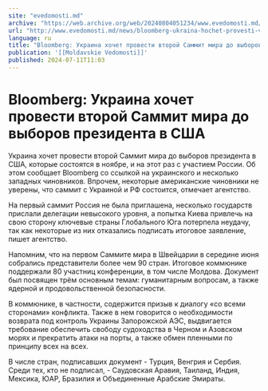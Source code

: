 ```yaml
---
site: "evedomosti.md"
archive: "https://web.archive.org/web/20240804051234/www.evedomosti.md/news/bloomberg-ukraina-hochet-provesti-vtoroj-sammit-mira-do-vybo"
url: "http://www.evedomosti.md/news/bloomberg-ukraina-hochet-provesti-vtoroj-sammit-mira-do-vybo"
language: ru
title: "Bloomberg: Украина хочет провести второй Саммит мира до выборов президента в США"
publication: '[[Moldavskie Vedomosti]]'
published: 2024-07-11T11:03
---
```


# Bloomberg: Украина хочет провести второй Саммит мира до выборов президента в США

Украина хочет провести второй Саммит мира до выборов президента в США, которые состоятся в ноябре, и на этот раз с участием России. Об этом сообщает Bloomberg со ссылкой на украинского и несколько западных чиновников. Впрочем, некоторые американские чиновники не уверены, что саммит с Украиной и РФ состоится, отмечает агентство.

На первый саммит Россия не была приглашена, несколько государств прислали делегации невысокого уровня, а попытка Киева привлечь на свою сторону ключевые страны Глобального Юга потерпела неудачу, так как некоторые из них отказались подписать итоговое заявление, пишет агентство.

Напомним, что на первом Саммите мира в Швейцарии в середине июня собрались представители более чем 90 стран. Итоговое коммюнике поддержали 80 участниц конференции, в том числе Молдова. Документ был посвящен трём основным темам: гуманитарным вопросам, а также ядерной и продовольственной безопасности.

В коммюнике, в частности, содержится призыв к диалогу «со всеми сторонами» конфликта. Также в нем говорится о необходимости возврата под контроль Украины Запорожской АЭС, выдвигается требование обеспечить свободу судоходства в Черном и Азовском морях и прекратить атаки на порты, а также обмен пленными по принципу всех на всех.

В числе стран, подписавших документ - Турция, Венгрия и Сербия. Среди тех, кто не подписал, - Саудовская Аравия, Таиланд, Индия, Мексика, ЮАР, Бразилия и Объединенные Арабские Эмираты.